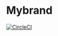 # Mybrand 
[![CircleCI]([![CircleCI](https://circleci.com/gh/Nadinefiona/mybrand/tree/main.svg?style=svg)](https://circleci.com/gh/Nadinefiona/mybrand/tree/main))](https://circleci.com/gh/Nadinefiona/mybrand/tree/main)